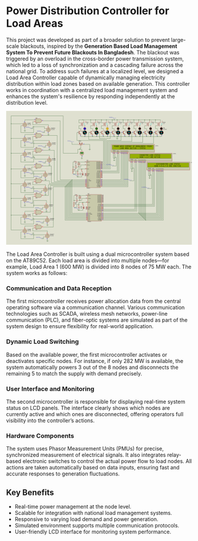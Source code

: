 # Power Distribution Controller for Load Areas
This project was developed as part of a broader solution to prevent large-scale blackouts, inspired by the **Generation Based Load Management System To Prevent Future Blackouts In Bangladesh**. The blackout was triggered by an overload in the cross-border power transmission system, which led to a loss of synchronization and a cascading failure across the national grid. To address such failures at a localized level, we designed a Load Area Controller capable of dynamically managing electricity distribution within load zones based on available generation. This controller works in coordination with a centralized load management system and enhances the system's resilience by responding independently at the distribution level.

![Load Area 1 (600 MW) Status in Generation Variations.jpg](https://github.com/mehedihassanarman/Power-Distribution-Controller-for-Load-Areas/blob/main/Project%20Image/Load%20Area%201%20(600%20MW)%20Status%20in%20Generation%20Variations.jpg)

The Load Area Controller is built using a dual microcontroller system based on the AT89C52. Each load area is divided into multiple nodes—for example, Load Area 1 (600 MW) is divided into 8 nodes of 75 MW each. The system works as follows:

### Communication and Data Reception
The first microcontroller receives power allocation data from the central operating software via a communication channel. Various communication technologies such as SCADA, wireless mesh networks, power-line communication (PLC), and fiber-optic systems are simulated as part of the system design to ensure flexibility for real-world application.

### Dynamic Load Switching
Based on the available power, the first microcontroller activates or deactivates specific nodes. For instance, if only 282 MW is available, the system automatically powers 3 out of the 8 nodes and disconnects the remaining 5 to match the supply with demand precisely.

### User Interface and Monitoring
The second microcontroller is responsible for displaying real-time system status on LCD panels. The interface clearly shows which nodes are currently active and which ones are disconnected, offering operators full visibility into the controller’s actions.

### Hardware Components
The system uses Phasor Measurement Units (PMUs) for precise, synchronized measurement of electrical signals. It also integrates relay-based electronic switches to control the actual power flow to load nodes. All actions are taken automatically based on data inputs, ensuring fast and accurate responses to generation fluctuations.


## Key Benefits
- Real-time power management at the node level.
- Scalable for integration with national load management systems.
- Responsive to varying load demand and power generation.
- Simulated environment supports multiple communication protocols.
- User-friendly LCD interface for monitoring system performance.

